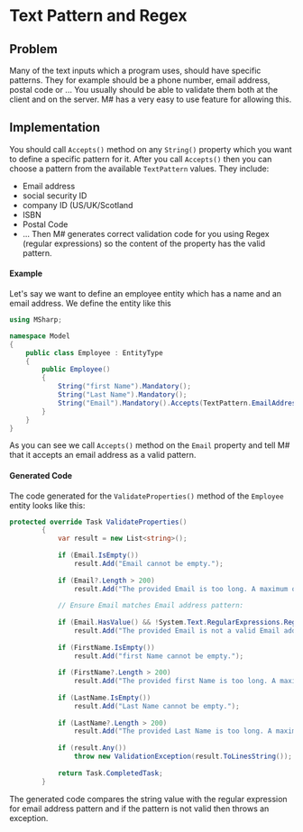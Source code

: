 # Text Pattern and Regex

## Problem

Many of the text inputs which a program uses, should have specific patterns.
They for example should be a phone number, email address, postal code or ...
You usually should be able to validate them both at the client and on the server.
M# has a very easy to use feature for allowing this.

## Implementation

You should call `Accepts()` method on any `String()` property which you want to define a specific pattern for it.
After you call `Accepts()` then you can choose a pattern from the available `TextPattern` values.
They include:

- Email address
- social security ID
- company ID (US/UK/Scotland
- ISBN
- Postal Code
- ...
Then M# generates correct validation code for you using Regex (regular expressions) so the content of the property has the valid pattern.


#### Example

Let's say we want to define an employee entity which has a name and an email address.
We define the entity like this

```csharp
using MSharp;

namespace Model
{
    public class Employee : EntityType
    {
        public Employee()
        {
            String("first Name").Mandatory();
            String("Last Name").Mandatory();
            String("Email").Mandatory().Accepts(TextPattern.EmailAddress);
        }
    }
}

```

As you can see we call `Accepts()` method on the `Email` property and tell M# that it accepts an email address as a valid pattern.

#### Generated Code

The code generated for the `ValidateProperties()` method of the `Employee` entity looks like this:

```csharp
protected override Task ValidateProperties()
        {
            var result = new List<string>();
            
            if (Email.IsEmpty())
                result.Add("Email cannot be empty.");
            
            if (Email?.Length > 200)
                result.Add("The provided Email is too long. A maximum of 200 characters is acceptable.");
            
            // Ensure Email matches Email address pattern:
            
            if (Email.HasValue() && !System.Text.RegularExpressions.Regex.IsMatch(Email, "\\s*\\w+([-+.'\\w])*@\\w+([-.]\\w+)*\\.\\w+([-.]\\w+)*\\s*"))
                result.Add("The provided Email is not a valid Email address.");
            
            if (FirstName.IsEmpty())
                result.Add("first Name cannot be empty.");
            
            if (FirstName?.Length > 200)
                result.Add("The provided first Name is too long. A maximum of 200 characters is acceptable.");
            
            if (LastName.IsEmpty())
                result.Add("Last Name cannot be empty.");
            
            if (LastName?.Length > 200)
                result.Add("The provided Last Name is too long. A maximum of 200 characters is acceptable.");
            
            if (result.Any())
                throw new ValidationException(result.ToLinesString());
            
            return Task.CompletedTask;
        }
```

The generated code compares the string value with the regular expression for email address pattern and if the pattern is not valid then throws an exception.